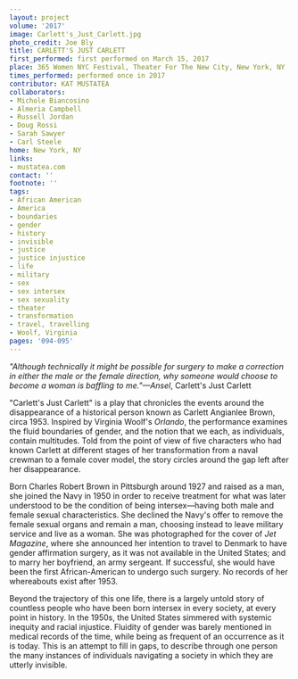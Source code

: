```yaml
---
layout: project
volume: '2017'
image: Carlett's_Just_Carlett.jpg
photo_credit: Joe Bly
title: CARLETT'S JUST CARLETT
first_performed: first performed on March 15, 2017
place: 365 Women NYC Festival, Theater For The New City, New York, NY
times_performed: performed once in 2017
contributor: KAT MUSTATEA
collaborators:
- Michole Biancosino
- Almeria Campbell
- Russell Jordan
- Doug Rossi
- Sarah Sawyer
- Carl Steele
home: New York, NY
links:
- mustatea.com
contact: ''
footnote: ''
tags:
- African American
- America
- boundaries
- gender
- history
- invisible
- justice
- justice injustice
- life
- military
- sex
- sex intersex
- sex sexuality
- theater
- transformation
- travel, travelling
- Woolf, Virginia
pages: '094-095'
---
```


_"Although technically it might be possible for surgery to make a correction in either the male or the female direction, why someone would choose to become a woman is baffling to me."—Ansel_, Carlett's Just Carlett

"Carlett's Just Carlett" is a play that chronicles the events around the disappearance of a historical person known as Carlett Angianlee Brown, circa 1953. Inspired by Virginia Woolf's _Orlando_, the performance examines the fluid boundaries of gender, and the notion that we each, as individuals, contain multitudes. Told from the point of view of five characters who had known Carlett at different stages of her transformation from a naval crewman to a female cover model, the story circles around the gap left after her disappearance.

Born Charles Robert Brown in Pittsburgh around 1927 and raised as a man, she joined the Navy in 1950 in order to receive treatment for what was later understood to be the condition of being intersex—having both male and female sexual characteristics. She declined the Navy's offer to remove the female sexual organs and remain a man, choosing instead to leave military service and live as a woman. She was photographed for the cover of _Jet Magazine_, where she announced her intention to travel to Denmark to have gender affirmation surgery, as it was not available in the United States; and to marry her boyfriend, an army sergeant. If successful, she would have been the first African-American to undergo such surgery. No records of her whereabouts exist after 1953.

Beyond the trajectory of this one life, there is a largely untold story of countless people who have been born intersex in every society, at every point in history. In the 1950s, the United States simmered with systemic inequity and racial injustice. Fluidity of gender was barely mentioned in medical records of the time, while being as frequent of an occurrence as it is today. This is an attempt to fill in gaps, to describe through one person the many instances of individuals navigating a society in which they are utterly invisible.
